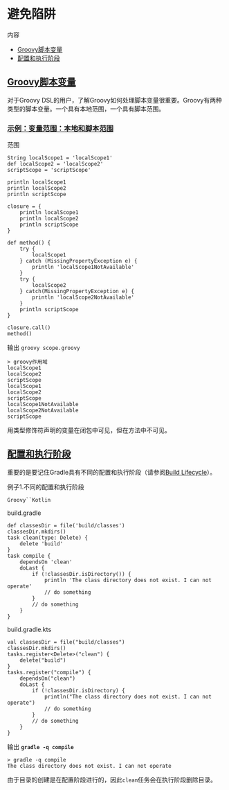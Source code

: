 # 避免陷阱


内容

  * [Groovy脚本变量](#Groovy%E8%84%9A%E6%9C%AC%E5%8F%98%E9%87%8F)
  * [配置和执行阶段](#%E9%85%8D%E7%BD%AE%E5%92%8C%E6%89%A7%E8%A1%8C%E9%98%B6%E6%AE%B5)

## [Groovy脚本变量](#Groovy%E8%84%9A%E6%9C%AC%E5%8F%98%E9%87%8F)

对于Groovy DSL的用户，了解Groovy如何处理脚本变量很重要。Groovy有两种类型的脚本变量。一个具有本地范围，一个具有脚本范围。

### [示例：变量范围：本地和脚本范围](#%E7%A4%BA%E4%BE%8B%EF%BC%9A%E5%8F%98%E9%87%8F%E8%8C%83%E5%9B%B4%EF%BC%9A%E6%9C%AC%E5%9C%B0%E5%92%8C%E8%84%9A%E6%9C%AC%E8%8C%83%E5%9B%B4)

范围

    
    
    String localScope1 = 'localScope1'
    def localScope2 = 'localScope2'
    scriptScope = 'scriptScope'
    
    println localScope1
    println localScope2
    println scriptScope
    
    closure = {
        println localScope1
        println localScope2
        println scriptScope
    }
    
    def method() {
        try {
            localScope1
        } catch (MissingPropertyException e) {
            println 'localScope1NotAvailable'
        }
        try {
            localScope2
        } catch(MissingPropertyException e) {
            println 'localScope2NotAvailable'
        }
        println scriptScope
    }
    
    closure.call()
    method()

输出 `groovy scope.groovy`

    
    
    > groovy作用域
    localScope1
    localScope2
    scriptScope
    localScope1
    localScope2
    scriptScope
    localScope1NotAvailable
    localScope2NotAvailable
    scriptScope

用类型修饰符声明的变量在闭包中可见，但在方法中不可见。

## [配置和执行阶段](#%E9%85%8D%E7%BD%AE%E5%92%8C%E6%89%A7%E8%A1%8C%E9%98%B6%E6%AE%B5)

重要的是要记住Gradle具有不同的配置和执行阶段（请参阅[Build
Lifecycle](/md/构建生命周期.md#build_lifecycle)）。

例子1.不同的配置和执行阶段

`Groovy``Kotlin`

build.gradle

    
    
    def classesDir = file('build/classes')
    classesDir.mkdirs()
    task clean(type: Delete) {
        delete 'build'
    }
    task compile {
        dependsOn 'clean'
        doLast {
            if (!classesDir.isDirectory()) {
                println 'The class directory does not exist. I can not operate'
                // do something
            }
            // do something
        }
    }

build.gradle.kts

    
    
    val classesDir = file("build/classes")
    classesDir.mkdirs()
    tasks.register<Delete>("clean") {
        delete("build")
    }
    tasks.register("compile") {
        dependsOn("clean")
        doLast {
            if (!classesDir.isDirectory) {
                println("The class directory does not exist. I can not operate")
                // do something
            }
            // do something
        }
    }

输出 **`gradle -q compile`**

    
    
    > gradle -q compile
    The class directory does not exist. I can not operate

由于目录的创建是在配置阶段进行的，因此`clean`任务会在执行阶段删除目录。


